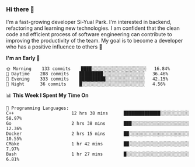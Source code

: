 ### Hi there 👋


I'm a fast-growing developer Si-Yual Park. I'm interested in backend, refactoring and learning new technologies. I am confident that the clean code and efficient process of software engineering can contribute to improving the productivity of the team. My goal is to become a developer who has a positive influence to others 🔭

<!--START_SECTION:waka-->
**I'm an Early 🐤** 

```text
🌞 Morning    133 commits    ████░░░░░░░░░░░░░░░░░░░░░   16.84% 
🌆 Daytime    288 commits    █████████░░░░░░░░░░░░░░░░   36.46% 
🌃 Evening    333 commits    ██████████░░░░░░░░░░░░░░░   42.15% 
🌙 Night      36 commits     █░░░░░░░░░░░░░░░░░░░░░░░░   4.56%

```


📊 **This Week I Spent My Time On** 

```text
💬 Programming Languages: 
C++                      12 hrs 38 mins      ██████████████░░░░░░░░░░░   58.97% 
Go                       2 hrs 38 mins       ███░░░░░░░░░░░░░░░░░░░░░░   12.36% 
Docker                   2 hrs 15 mins       ██░░░░░░░░░░░░░░░░░░░░░░░   10.55% 
CMake                    1 hr 42 mins        ██░░░░░░░░░░░░░░░░░░░░░░░   7.97% 
Bash                     1 hr 27 mins        █░░░░░░░░░░░░░░░░░░░░░░░░   6.81%

```


<!--END_SECTION:waka-->
